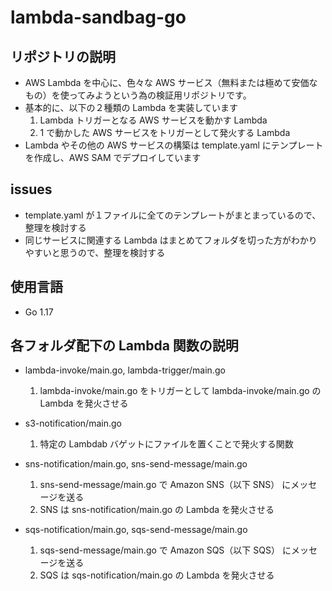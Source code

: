 # lambda-sandbag-go

## リポジトリの説明

- AWS Lambda を中心に、色々な AWS サービス（無料または極めて安価なもの）を使ってみようという為の検証用リポジトリです。
- 基本的に、以下の２種類の Lambda を実装しています
  1. Lambda トリガーとなる AWS サービスを動かす Lambda
  2. 1 で動かした AWS サービスをトリガーとして発火する Lambda
- Lambda やその他の AWS サービスの構築は template.yaml にテンプレートを作成し、AWS SAM でデプロイしています

## issues

- template.yaml が１ファイルに全てのテンプレートがまとまっているので、整理を検討する
- 同じサービスに関連する Lambda はまとめてフォルダを切った方がわかりやすいと思うので、整理を検討する

## 使用言語

- Go 1.17

## 各フォルダ配下の Lambda 関数の説明

- lambda-invoke/main.go, lambda-trigger/main.go

  1. lambda-invoke/main.go をトリガーとして lambda-invoke/main.go の Lambda を発火させる

- s3-notification/main.go

  1. 特定の Lambdab バゲットにファイルを置くことで発火する関数

- sns-notification/main.go, sns-send-message/main.go

  1. sns-send-message/main.go で Amazon SNS（以下 SNS） にメッセージを送る
  2. SNS は sns-notification/main.go の Lambda を発火させる

- sqs-notification/main.go, sqs-send-message/main.go
  1. sqs-send-message/main.go で Amazon SQS（以下 SQS） にメッセージを送る
  2. SQS は sqs-notification/main.go の Lambda を発火させる
